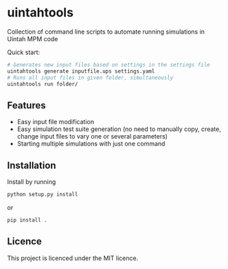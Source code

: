 # uintahtools
Collection of command line scripts to automate running simulations in Uintah MPM code

Quick start:
```bash
# Generates new input files based on settings in the settings file
uintahtools generate inputfile.ups settings.yaml
# Runs all input files in given folder, simultaneously
uintahtools run folder/
```
## Features
- Easy input file modification
- Easy simulation test suite generation (no need to manually copy, create, change input files to vary one or several parameters)
- Starting multiple simulations with just one command

## Installation
Install by running
```bash
python setup.py install
```
or
```bash
pip install .
```

## Licence
This project is licenced under the MIT licence.
